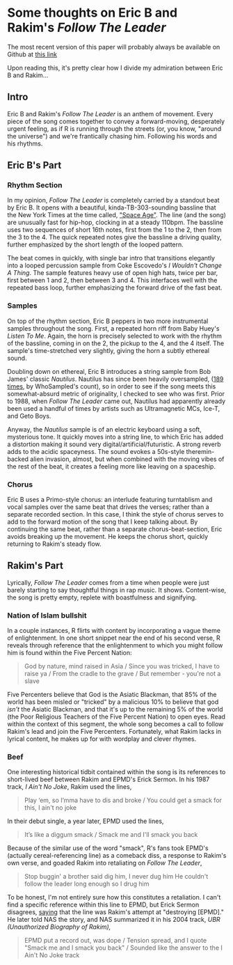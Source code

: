 # Some thoughts on Eric B and Rakim's *Follow The Leader*

The most recent version of this paper will probably always be available on Github at [this link](https://github.com/amonks/hip-hop-analysis/blob/master/followtheleader.md)

Upon reading this, it's pretty clear how I divide my admiration between Eric B and Rakim...

## Intro

Eric B and Rakim's *Follow The Leader* is an anthem of movement. Every piece of the song comes together to convey a forward-moving, desperately urgent feeling, as if R is running through the streets (or, you know, "around the universe") and we're frantically chasing him. Following his words and his rhythms.

## Eric B's Part

### Rhythm Section

In my opinion, *Follow The Leader* is completely carried by a standout beat by Eric B. It opens with a beautiful, kinda-TB-303-sounding bassline that the New York Times at the time called, ["Space Age"](http://www.nytimes.com/1988/09/09/arts/sounds-around-town-851988.html). The line (and the song) are unusually fast for hip-hop, clocking in at a steady 110bpm. The bassline uses two sequences of short 16th notes, first from the 1 to the 2, then from the 3 to the 4. The quick repeated notes give the bassline a driving quality, further emphasized by the short length of the looped pattern. 

The beat comes in quickly, with single bar intro that transitions elegantly into a looped percussion sample from Coke Escovedo's *I Wouldn't Change A Thing*. The sample features heavy use of open high hats, twice per bar, first between 1 and 2, then between 3 and 4. This interfaces well with the repeated bass loop, further emphasizing the forward drive of the fast beat. 

### Samples

On top of the rhythm section, Eric B peppers in two more instrumental samples throughout the song. First, a repeated horn riff from Baby Huey's *Listen To Me*. Again, the horn is precisely selected to work with the rhythm of the bassline, coming in on the 2, the pickup to the 4, and the 4 itself. The sample's time-stretched very slightly, giving the horn a subtly ethereal sound. 

Doubling down on ethereal, Eric B introduces a string sample from Bob James' classic *Nautilus*. Nautilus has since been heavily oversampled, ([189 times](http://www.whosampled.com/Bob-James/Nautilus/), by WhoSampled's count), so in order to see if the song meets this somewhat-absurd metric of originality, I checked to see who was first. Prior to 1988, when *Follow The Leader* came out, Nautilus had apparently already been used a handful of times by artists such as Ultramagnetic MCs, Ice-T, and Geto Boys. 

Anyway, the *Nautilus* sample is of an electric keyboard using a soft, mysterious tone. It quickly moves into a string line, to which Eric has added a distortion making it sound very digital/artificial/futuristic. A strong reverb adds to the acidic spaceyness. The sound evokes a 50s-style theremin-backed alien invasion, almost, but when combined with the moving vibes of the rest of the beat, it creates a feeling more like leaving on a spaceship. 

### Chorus

Eric B uses a Primo-style chorus: an interlude featuring turntablism and vocal samples over the same beat that drives the verses; rather than a separate recorded section. In this case, I think the style of chorus serves to add to the forward motion of the song that I keep talking about. By continuing the same beat, rather than a separate chorus-beat-section, Eric avoids breaking up the movement. He keeps the chorus short, quickly returning to Rakim's steady flow.

## Rakim's Part

Lyrically, *Follow The Leader* comes from a time when people were just barely starting to say thoughtful things in rap music. It shows. Content-wise, the song is pretty empty, replete with boastfulness and signifying.

### Nation of Islam bullshit

In a couple instances, R flirts with content by incorporating a vague theme of enlightenment. In one short snippet near the end of his second verse, R reveals through reference that the enlightenment to which you might follow him is found within the Five Percent Nation:

>	God by nature, mind raised in Asia /
>	Since you was tricked, I have to raise ya /
>	From the cradle to the grave /
>	But remember - you're not a slave 

Five Percenters believe that God is the Asiatic Blackman, that 85% of the world has been misled or "tricked" by a malicious 10% to believe that god *isn't* the Asiatic Blackman, and that it's up to the remaining 5% of the world (the Poor Religious Teachers of the Five Percent Nation) to open eyes. Read within the context of this segment, the whole song becomes a call to follow Rakim's lead and join the Five Percenters. Fortunately, what Rakim lacks in lyrical content, he makes up for with wordplay and clever rhymes. 

### Beef

One interesting historical tidbit contained within the song is its references to short-lived beef between Rakim and EPMD's Erick Sermon. In his 1987 track, *I Ain't No Joke*, Rakim used the lines, 

>	Play ‘em, so I’mma have to dis and broke /
>	You could get a smack for this, I ain't no joke

In their debut single, a year later, EPMD used the lines,

>	It’s like a diggum smack /
>	Smack me and I'll smack you back

Because of the similar use of the word "smack", R's fans took EPMD's (actually cereal-referencing line) as a comeback diss, a response to Rakim's own verse, and goaded Rakim into retaliating on *Follow The Leader*,

>	Stop buggin' a brother said dig him, I never dug him
>	He couldn't follow the leader long enough so I drug him

To be honest, I'm not entirely sure how this constitutes a retaliation. I can't find a specific reference within this line to EPMD, but Erick Sermon disagrees, [saying](http://www.youtube.com/watch?v=PRh_Njm4pS0) that the line was Rakim's attempt at "destroying [EPMD]." He later told NAS the story, and NAS summarized it in his 2004 track, *UBR (Unauthorized Biography of Rakim),*

>	EPMD put a record out, was dope /
>	Tension spread, and I quote "Smack me and I smack you back" /
>	Sounded like the answer to the I Ain't No Joke track